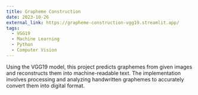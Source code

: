 ```yaml
---
title: Grapheme Construction
date: 2023-10-26
external_link: https://grapheme-construction-vgg19.streamlit.app/
tags:
  - VGG19
  - Machine Learning
  - Python
  - Computer Vision
---
```


Using the VGG19 model, this project predicts graphemes from given images and reconstructs them into machine-readable text. The implementation involves processing and analyzing handwritten graphemes to accurately convert them into digital format.

<!--more-->
